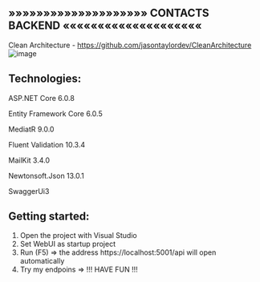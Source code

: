 »»»»»»»»»»»»»»»»»»»» CONTACTS BACKEND ««««««««««««««««««««
--------------------------------------------------------------------------------------------------------------


Clean Architecture - https://github.com/jasontaylordev/CleanArchitecture
![image](https://user-images.githubusercontent.com/61167227/189543595-7bc682ce-5cef-4a18-944c-2e649b7311c2.png)


Technologies:
--------------------------------------------------------------------------------------------------------------

ASP.NET Core 6.0.8

Entity Framework Core 6.0.5

MediatR 9.0.0

Fluent Validation 10.3.4

MailKit 3.4.0

Newtonsoft.Json 13.0.1

SwaggerUi3


Getting started:
--------------------------------------------------------------------------------------------------------------

1) Open the project with Visual Studio
2) Set WebUI as startup project
3) Run (F5) => the address https://localhost:5001/api will open automatically
4) Try my endpoins => !!! HAVE FUN !!!
